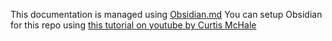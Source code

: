 This documentation is managed using [Obsidian.md](https://obsidian.md/)
You can setup Obsidian for this repo using [this tutorial on youtube by Curtis McHale](https://www.youtube.com/watch?v=h3oK1yX3CZ8)

